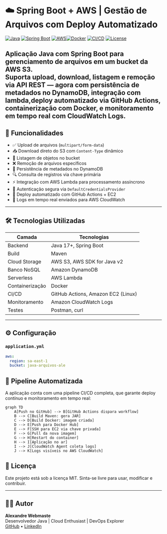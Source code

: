 # ☁️ Spring Boot + AWS | Gestão de Arquivos com Deploy Automatizado

[![Java](https://img.shields.io/badge/Java-17%2B-blue?logo=java)](https://www.oracle.com/java/)
[![Spring Boot](https://img.shields.io/badge/Spring_Boot-3.x-brightgreen?logo=spring)](https://spring.io/projects/spring-boot)
[![AWS](https://img.shields.io/badge/AWS-S3%20%7C%20DynamoDB%20%7C%20Lambda-orange?logo=amazon-aws)](https://aws.amazon.com/)[![Docker](https://img.shields.io/badge/Docker-Containerized-blue?logo=docker)](https://www.docker.com/)
[![CI/CD](https://img.shields.io/badge/GitHub_Actions-Automated_Deploy-purple?logo=github-actions)](https://github.com/features/actions)
[![License](https://img.shields.io/badge/License-MIT-lightgrey)](LICENSE)


Aplicação Java com Spring Boot para gerenciamento de arquivos em um bucket da AWS S3.  
Suporta **upload**, **download**, **listagem** e **remoção** via API REST — agora com **persistência de metadados no DynamoDB**, integração com **lambda**,**deploy automatizado via GitHub Actions**, containerização com **Docker**, e monitoramento em tempo real com **CloudWatch Logs**.
---

## 🚀 Funcionalidades

- ✅ Upload de arquivos (`multipart/form-data`)
- 📥 Download direto do S3 com `Content-Type` dinâmico
- 📁 Listagem de objetos no bucket
- ❌ Remoção de arquivos específicos
- 🧾 Persistência de metadados no DynamoDB
- 🔍 Consulta de registros via chave primária
- ⚡ Integração com AWS Lambda para processamento assíncrono
- 🔐 Autenticação segura via `DefaultCredentialsProvider`
- 🐳 Deploy automatizado com GitHub Actions + EC2
- 📡 Logs em tempo real enviados para AWS CloudWatch

---

## 🛠️ Tecnologias Utilizadas

| Camada         | Tecnologias                          |
|----------------|--------------------------------------|
| Backend        | Java 17+, Spring Boot                |
| Build          | Maven                                |
| Cloud Storage  | AWS S3, AWS SDK for Java v2          |
| Banco NoSQL    | Amazon DynamoDB                      |
| Serverless     | AWS Lambda                           |
| Containerização| Docker                               |
| CI/CD          | GitHub Actions, Amazon EC2 (Linux)   |
| Monitoramento  | Amazon CloudWatch Logs               |
| Testes         | Postman, curl                        |                 |

---

## ⚙️ Configuração

### `application.yml`

```yaml
aws:
  region: sa-east-1
  bucket: java-arquivos-ale

```

## 🔄 Pipeline Automatizada

A aplicação conta com uma pipeline CI/CD completa, que garante deploy contínuo e monitoramento em tempo real:

```mermaid
graph TD
    A[Push no GitHub] --> B[GitHub Actions dispara workflow]
    B --> C[Build Maven: gera JAR]
    C --> D[Build Docker: imagem criada]
    D --> E[Push para Docker Hub]
    E --> F[SSH para EC2 via chave privada]
    F --> G[Pull da nova imagem]
    G --> H[Restart do container]
    H --> I[Aplicação no ar]
    I --> J[CloudWatch Agent coleta logs]
    J --> K[Logs visíveis no AWS CloudWatch]
```

## 📘 Licença

Este projeto está sob a licença MIT. Sinta-se livre para usar, modificar e contribuir.

---

## 👨‍🚀 Autor

**Alexandre Webmaste**  
Desenvolvedor Java | Cloud Enthusiast | DevOps Explorer  
[GitHub](https://github.com/alewebmaste) • [LinkedIn](https://www.linkedin.com/in/borbabackend/)

